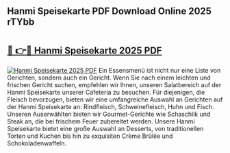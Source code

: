 ## Hanmi Speisekarte PDF Download Online 2025 rTYbb

# <h2><a href="http://gc5qa66.nevu.top/?p=Hanmi+Speisekarte">🔗 👉🔴 Hanmi Speisekarte 2025 PDF</a></h2>

[![Hanmi Speisekarte 2025 PDF](https://i.imgur.com/dBaPXMq.png)](http://gc5qa66.nevu.top/?p=Hanmi+Speisekarte)
Ein Essensmenü ist nicht nur eine Liste von Gerichten, sondern auch ein Gericht. Wenn Sie nach einem leichten und frischen Gericht suchen, empfehlen wir Ihnen, unseren Salatbereich auf der Hanmi Speisekarte unserer Cafeteria zu besuchen. Für diejenigen, die Fleisch bevorzugen, bieten wir eine umfangreiche Auswahl an Gerichten auf der Hanmi Speisekarte an: Rindfleisch, Schweinefleisch, Huhn und Fisch. Unseren Auserwählten bieten wir Gourmet-Gerichte wie Schaschlik und Steak an, die bei frischem Feuer zubereitet werden. Unsere Hanmi Speisekarte bietet eine große Auswahl an Desserts, von traditionellen Torten und Kuchen bis hin zu exquisiten Crème Brûlée und Schokoladenwaffeln.
